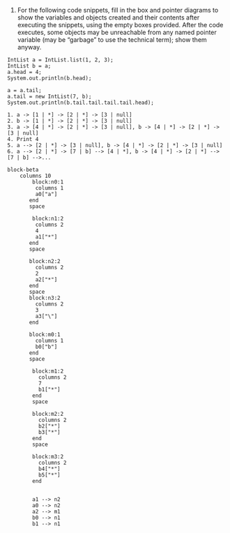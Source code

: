 1. For the following code snippets, fill in the box and pointer diagrams to show the
variables and objects created and their contents after executing the snippets,
using the empty boxes provided. After the code executes, some objects may
be unreachable from any named pointer variable (may be “garbage” to use the
technical term); show them anyway.

```
IntList a = IntList.list(1, 2, 3);
IntList b = a;
a.head = 4;
System.out.println(b.head);

a = a.tail;
a.tail = new IntList(7, b);
System.out.println(b.tail.tail.tail.tail.head); 
```

```
1. a -> [1 | *] -> [2 | *] -> [3 | null]
2. b -> [1 | *] -> [2 | *] -> [3 | null]
3. a -> [4 | *] -> [2 | *] -> [3 | null], b -> [4 | *] -> [2 | *] -> [3 | null]
4. Print 4
5. a --> [2 | *] -> [3 | null], b -> [4 | *] -> [2 | *] -> [3 | null]
6. a --> [2 | *] -> [7 | b] --> [4 | *], b -> [4 | *] -> [2 | *] --> [7 | b] -->...
```


```mermaid
block-beta
	columns 10
		block:n0:1
	     columns 1
	     a0["a"]
	   end
	   space
	   
		block:n1:2
	     columns 2
	     4
	     a1["*"]
	   end
	   space
	
	   block:n2:2
	     columns 2
	     2
	     a2["*"]
	   end
	   space
	   block:n3:2
	     columns 2
	     3
	     a3["\"]
	   end

	   block:m0:1
	     columns 1
	     b0["b"]
	   end
	   space
	     
		block:m1:2
		  columns 2
		  7
		  b1["*"]
		end
		space
	
		block:m2:2
		  columns 2
		  b2["*"]
		  b3["*"]
		end
		space

		block:m3:2
		  columns 2
		  b4["*"]
		  b5["*"]
		end

		
		a1 --> n2
		a0 --> n2
		a2 --> m1
		b0 --> n1
		b1 --> n1
```

